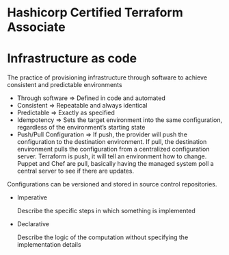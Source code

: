 # Hashicorp Certified Terraform Associate

# Infrastructure as code

The practice of provisioning infrastructure through software to achieve consistent and predictable environments

- Through software ⇒ Defined in code and automated
- Consistent ⇒ Repeatable and always identical
- Predictable ⇒ Exactly as specified
- Idempotency ⇒ Sets the target environment into the same configuration, regardless of the environment’s starting state
- Push/Pull Configuration ⇒ If push, the provider will push the configuration to the destination environment. If pull, the destination environment pulls the configuration from a centralized configuration server. Terraform is push, it will tell an environment how to change. Puppet and Chef  are pull, basically having the managed system poll a central server to see if there are updates.

Configurations can be versioned and stored in source control repositories.

- Imperative

    Describe the specific steps in which something is implemented 

- Declarative

    Describe the logic of the computation without specifying the implementation details